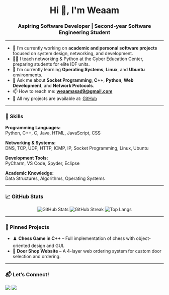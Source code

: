 
<h1 align="center">Hi 👋, I'm Weaam</h1>
<h3 align="center">Aspiring Software Developer | Second-year Software Engineering Student</h3>

---

- 🔭 I’m currently working on **academic and personal software projects** focused on system design, networking, and development.
- 👨‍🏫 I teach networking & Python at the Cyber Education Center, preparing students for elite IDF units.
- 🌱 I’m currently learning **Operating Systems**, **Linux**, and **Ubuntu** environments.
- 💬 Ask me about **Socket Programming**, **C++**, **Python**, **Web Development**, and **Network Protocols**.
- 📫 How to reach me: **weaamasad9@gmail.com**
- 📂 All my projects are available at: [GitHub](https://github.com/weaamasad9)

---

### 🚀 Skills

**Programming Languages:**  
Python, C++, C, Java, HTML, JavaScript, CSS

**Networking & Systems:**  
DNS, TCP, UDP, HTTP, ICMP, IP, Socket Programming, Linux, Ubuntu

**Development Tools:**  
PyCharm, VS Code, Spyder, Eclipse

**Academic Knowledge:**  
Data Structures, Algorithms, Operating Systems

---

### 📈 GitHub Stats

<p align="center">
  <img src="https://github-readme-stats.vercel.app/api?username=weaamasad9&show_icons=true&theme=radical" alt="GitHub Stats" />
  <img src="https://github-readme-streak-stats.herokuapp.com/?user=weaamasad9&theme=radical" alt="GitHub Streak" />
  <img src="https://github-readme-stats.vercel.app/api/top-langs/?username=weaamasad9&layout=compact&theme=radical" alt="Top Langs" />
</p>

---

### 📌 Pinned Projects

- ♟️ **Chess Game in C++** – Full implementation of chess with object-oriented design and GUI.
- 🛒 **Door Shop Website** – A 4-layer web ordering system for custom door selection and ordering.

---

### 📬 Let’s Connect!

<a href="mailto:weaamasad9@gmail.com"><img src="https://img.shields.io/badge/Gmail-D14836?style=for-the-badge&logo=gmail&logoColor=white"></a>
<a href="https://www.linkedin.com" target="blank"><img src="https://img.shields.io/badge/LinkedIn-0077B5?style=for-the-badge&logo=linkedin&logoColor=white"></a>
